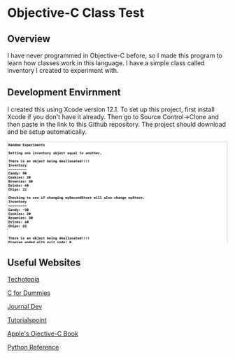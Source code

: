 #  Objective-C Class Test

## Overview
I have never programmed in Objective-C before, so I made this program to learn how classes work in this language. I have a simple class called inventory I created to experiment with. 

## Development Envirnment
I created this using Xcode version 12.1. To set up this project, first install Xcode if you don't have it already. Then go to Source Control->Clone and then paste in the link to this Github repository. The project should download and be setup automatically. 

![Screenshot showing the output of the program.](terminal.png) 

## Useful Websites
[Techotopia](https://www.techotopia.com/index.php/Objective-C_Inheritance)

[C for Dummies](https://www.dummies.com/programming/c/how-to-generate-random-numbers-in-c-programming/)


[Journal Dev](https://www.journaldev.com/10182/nsarray-nsmutablearray-objective-c-array)

[Tutorialspoint](https://www.tutorialspoint.com/objective_c/index.htm)

[Apple's Ojective-C Book](https://developer.apple.com/library/archive/documentation/Cocoa/Conceptual/ProgrammingWithObjectiveC/Introduction/Introduction.html)

[Python Reference](https://docs.python.org/3/tutorial/index.html)
